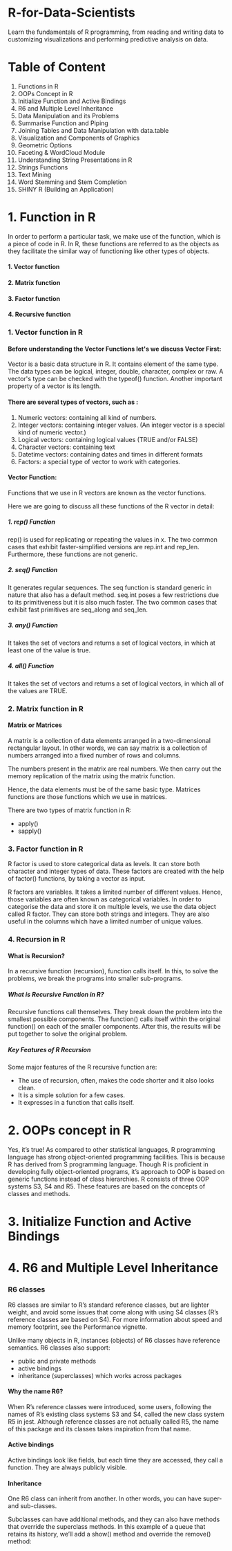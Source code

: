 # R-for-Data-Scientists
Learn the fundamentals of R programming, from reading and writing data to customizing visualizations and performing predictive analysis on data.

# Table of Content
1. Functions in R
2. OOPs Concept in R
3. Initialize Function and Active Bindings
4. R6 and Multiple Level Inheritance
5. Data Manipulation and its Problems
6. Summarise Function and Piping
7. Joining Tables and Data Manipulation with data.table
8. Visualization and Components of Graphics
9. Geometric Options
10. Faceting & WordCloud Module
11. Understanding String Presentations in R
12. Strings Functions
13. Text Mining
14. Word Stemming and Stem Completion
15. SHINY R (Building an Application)


# 1. Function in R
In order to perform a particular task, we make use of the function, which is a piece of code in R.  In R, these functions are referred to as the objects as they facilitate the similar way of functioning like other types of objects.

#### 1. Vector function 
#### 2. Matrix function 
#### 3. Factor function 
#### 4. Recursive function

### 1. Vector function in R

#### Before understanding the Vector Functions let's we discuss Vector First:
Vector is a basic data structure in R. It contains element of the same type. The data types can be logical, integer, double, character, complex or raw. A vector's type can be checked with the typeof() function. Another important property of a vector is its length.

#### There are several types of vectors, such as :

1) Numeric vectors: containing all kind of numbers.
2) Integer vectors: containing integer values. (An integer vector is a special kind of numeric vector.)
3) Logical vectors: containing logical values (TRUE and/or FALSE)
4) Character vectors: containing text
5) Datetime vectors: containing dates and times in different formats
6) Factors: a special type of vector to work with categories.

#### Vector Function:
Functions that we use in R vectors are known as the vector functions.

Here we are going to discuss all these functions of the R vector in detail:

##### 1. rep() Function
rep() is used for replicating or repeating the values in x. The two common cases that exhibit faster-simplified versions are rep.int and rep_len. Furthermore, these functions are not generic.

##### 2. seq() Function
It generates regular sequences. The seq function is standard generic in nature that also has a default method. seq.int poses a few restrictions due to its primitiveness but it is also much faster. The two common cases that exhibit fast primitives are seq_along and seq_len.

##### 3. any() Function
It takes the set of vectors and returns a set of logical vectors, in which at least one of the value is true.

##### 4. all() Function
It takes the set of vectors and returns a set of logical vectors, in which all of the values are TRUE.


### 2. Matrix function in R
#### Matrix or Matrices
A matrix is a collection of data elements arranged in a two-dimensional rectangular layout. In other words, we can say matrix is a collection of numbers arranged into a fixed number of rows and columns.

The numbers present in the matrix are real numbers. We then carry out the memory replication of the matrix using  the matrix function. 

Hence, the data elements must be of the same basic type. Matrices functions are those functions which we use in matrices.

There are two types of matrix function in R:
* apply()
* sapply()

### 3. Factor function in R

R factor is used to store categorical data as levels. It can store both character and integer types of data. These factors are created with the help of factor() functions, by taking a vector as input.

R factors are variables. It takes a limited number of different values. Hence, those variables are often known as categorical variables. In order to categorise the data and store it on multiple levels, we use the data object called R factor. They can store both strings and integers. They are also useful in the columns which have a limited number of unique values.


### 4. Recursion in R
#### What is Recursion?
In a recursive function (recursion), function calls itself. In this, to solve the problems, we break the programs into smaller sub-programs.

##### What is Recursive Function in R?
Recursive functions call themselves. They break down the problem into the smallest possible components. The function() calls itself within the original function() on each of the smaller components. After this, the results will be put together to solve the original problem.

##### Key Features of R Recursion
Some major features of the R recursive function are:

* The use of recursion, often, makes the code shorter and it also looks clean.
* It is a simple solution for a few cases.
* It expresses in a function that calls itself.


# 2. OOPs concept in R
Yes, it’s true! As compared to other statistical languages, R programming language has strong object-oriented programming facilities. This is because R has derived from S programming language. Though R is proficient in developing fully object-oriented programs, it’s approach to OOP is based on generic functions instead of class hierarchies. R consists of three OOP systems S3, S4 and R5. These features are based on the concepts of classes and methods.

# 3. Initialize Function and Active Bindings

# 4. R6 and Multiple Level Inheritance

### R6 classes

R6 classes are similar to R’s standard reference classes, but are lighter weight, and avoid some issues that come along with using S4 classes (R’s reference classes are based on S4). For more information about speed and memory footprint, see the Performance vignette.

Unlike many objects in R, instances (objects) of R6 classes have reference semantics. R6 classes also support:

* public and private methods
* active bindings
* inheritance (superclasses) which works across packages

#### Why the name R6? 
When R’s reference classes were introduced, some users, following the names of R’s existing class systems S3 and S4, called the new class system R5 in jest. Although reference classes are not actually called R5, the name of this package and its classes takes inspiration from that name.

#### Active bindings
Active bindings look like fields, but each time they are accessed, they call a function. They are always publicly visible.

#### Inheritance
One R6 class can inherit from another. In other words, you can have super- and sub-classes.

Subclasses can have additional methods, and they can also have methods that override the superclass methods. In this example of a queue that retains its history, we’ll add a show() method and override the remove() method:


